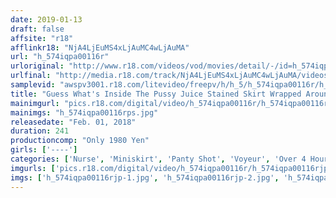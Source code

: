 ```yaml
---
date: 2019-01-13
draft: false
affsite: "r18"
afflinkr18: "NjA4LjEuMS4xLjAuMC4wLjAuMA"
url: "h_574iqpa00116r"
urloriginal: "http://www.r18.com/videos/vod/movies/detail/-/id=h_574iqpa00116r"
urlfinal: "http://media.r18.com/track/NjA4LjEuMS4xLjAuMC4wLjAuMA/videos/vod/movies/detail/-/id=h_574iqpa00116r"
samplevid: "awspv3001.r18.com/litevideo/freepv/h/h_5/h_574iqpa00116r/h_574iqpa00116r_dmb_w.mp4"
title: "Guess What's Inside The Pussy Juice Stained Skirt Wrapped Around The Voluptuous Ass Of This Horny Nurse 40 Ladies/4 Hours"
mainimgurl: "pics.r18.com/digital/video/h_574iqpa00116r/h_574iqpa00116rps.jpg"
mainimgs: "h_574iqpa00116rps.jpg"
releasedate: "Feb. 01, 2018"
duration: 241
productioncomp: "Only 1980 Yen"
girls: ['----']
categories: ['Nurse', 'Miniskirt', 'Panty Shot', 'Voyeur', 'Over 4 Hours']
imgurls: ['pics.r18.com/digital/video/h_574iqpa00116r/h_574iqpa00116rjp-1.jpg', 'pics.r18.com/digital/video/h_574iqpa00116r/h_574iqpa00116rjp-2.jpg', 'pics.r18.com/digital/video/h_574iqpa00116r/h_574iqpa00116rjp-3.jpg', 'pics.r18.com/digital/video/h_574iqpa00116r/h_574iqpa00116rjp-4.jpg', 'pics.r18.com/digital/video/h_574iqpa00116r/h_574iqpa00116rjp-5.jpg', 'pics.r18.com/digital/video/h_574iqpa00116r/h_574iqpa00116rjp-6.jpg', 'pics.r18.com/digital/video/h_574iqpa00116r/h_574iqpa00116rjp-7.jpg', 'pics.r18.com/digital/video/h_574iqpa00116r/h_574iqpa00116rjp-8.jpg', 'pics.r18.com/digital/video/h_574iqpa00116r/h_574iqpa00116rjp-9.jpg', 'pics.r18.com/digital/video/h_574iqpa00116r/h_574iqpa00116rjp-10.jpg', 'pics.r18.com/digital/video/h_574iqpa00116r/h_574iqpa00116rjp-11.jpg', 'pics.r18.com/digital/video/h_574iqpa00116r/h_574iqpa00116rjp-12.jpg', 'pics.r18.com/digital/video/h_574iqpa00116r/h_574iqpa00116rjp-13.jpg', 'pics.r18.com/digital/video/h_574iqpa00116r/h_574iqpa00116rjp-14.jpg', 'pics.r18.com/digital/video/h_574iqpa00116r/h_574iqpa00116rjp-15.jpg', 'pics.r18.com/digital/video/h_574iqpa00116r/h_574iqpa00116rjp-16.jpg', 'pics.r18.com/digital/video/h_574iqpa00116r/h_574iqpa00116rjp-17.jpg', 'pics.r18.com/digital/video/h_574iqpa00116r/h_574iqpa00116rjp-18.jpg', 'pics.r18.com/digital/video/h_574iqpa00116r/h_574iqpa00116rjp-19.jpg', 'pics.r18.com/digital/video/h_574iqpa00116r/h_574iqpa00116rjp-20.jpg']
imgs: ['h_574iqpa00116rjp-1.jpg', 'h_574iqpa00116rjp-2.jpg', 'h_574iqpa00116rjp-3.jpg', 'h_574iqpa00116rjp-4.jpg', 'h_574iqpa00116rjp-5.jpg', 'h_574iqpa00116rjp-6.jpg', 'h_574iqpa00116rjp-7.jpg', 'h_574iqpa00116rjp-8.jpg', 'h_574iqpa00116rjp-9.jpg', 'h_574iqpa00116rjp-10.jpg', 'h_574iqpa00116rjp-11.jpg', 'h_574iqpa00116rjp-12.jpg', 'h_574iqpa00116rjp-13.jpg', 'h_574iqpa00116rjp-14.jpg', 'h_574iqpa00116rjp-15.jpg', 'h_574iqpa00116rjp-16.jpg', 'h_574iqpa00116rjp-17.jpg', 'h_574iqpa00116rjp-18.jpg', 'h_574iqpa00116rjp-19.jpg', 'h_574iqpa00116rjp-20.jpg']
---
```

